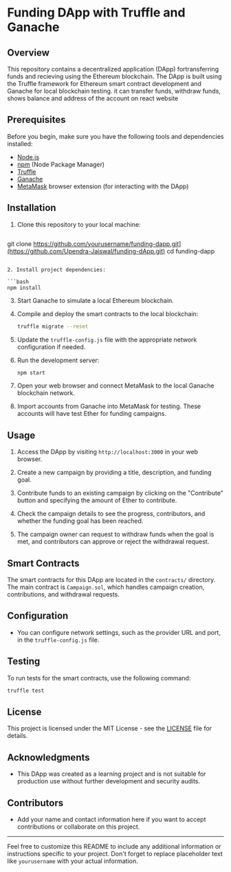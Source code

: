 


# Funding DApp with Truffle and Ganache

## Overview

This repository contains a decentralized application (DApp) fortransferring funds and recieving using the Ethereum blockchain. The DApp is built using the Truffle framework for Ethereum smart contract development and Ganache for local blockchain testing. it can transfer funds, withdraw funds, shows balance and address of the account on react website 


## Prerequisites

Before you begin, make sure you have the following tools and dependencies installed:

- [Node.js](https://nodejs.org/)
- [npm](https://www.npmjs.com/) (Node Package Manager)
- [Truffle](https://www.trufflesuite.com/truffle)
- [Ganache](https://www.trufflesuite.com/ganache)
- [MetaMask](https://metamask.io/) browser extension (for interacting with the DApp)

## Installation

1. Clone this repository to your local machine:

   ```bash
git clone https://github.com/yourusername/funding-dapp.git](https://github.com/Upendra-Jaiswal/funding-dApp.git)
   cd funding-dapp
   ```

2. Install project dependencies:

   ```bash
   npm install
   ```

3. Start Ganache to simulate a local Ethereum blockchain.

4. Compile and deploy the smart contracts to the local blockchain:

   ```bash
   truffle migrate --reset
   ```

5. Update the `truffle-config.js` file with the appropriate network configuration if needed.

6. Run the development server:

   ```bash
   npm start
   ```

7. Open your web browser and connect MetaMask to the local Ganache blockchain network.

8. Import accounts from Ganache into MetaMask for testing. These accounts will have test Ether for funding campaigns.

## Usage

1. Access the DApp by visiting `http://localhost:3000` in your web browser.

2. Create a new campaign by providing a title, description, and funding goal.

3. Contribute funds to an existing campaign by clicking on the "Contribute" button and specifying the amount of Ether to contribute.

4. Check the campaign details to see the progress, contributors, and whether the funding goal has been reached.

5. The campaign owner can request to withdraw funds when the goal is met, and contributors can approve or reject the withdrawal request.

## Smart Contracts

The smart contracts for this DApp are located in the `contracts/` directory. The main contract is `Campaign.sol`, which handles campaign creation, contributions, and withdrawal requests.

## Configuration

- You can configure network settings, such as the provider URL and port, in the `truffle-config.js` file.

## Testing

To run tests for the smart contracts, use the following command:

```bash
truffle test
```

## License

This project is licensed under the MIT License - see the [LICENSE](LICENSE) file for details.

## Acknowledgments

- This DApp was created as a learning project and is not suitable for production use without further development and security audits.

## Contributors

- Add your name and contact information here if you want to accept contributions or collaborate on this project.

---

Feel free to customize this README to include any additional information or instructions specific to your project. Don't forget to replace placeholder text like `yourusername` with your actual information.
